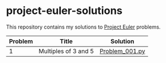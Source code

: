 # project-euler-solutions

This repository contains my solutions to [Project Euler](https://projecteuler.net/archives) problems.

| Problem | Title | Solution |
|----------|--------|-----------|
| 1 | Multiples of 3 and 5 | [Problem_001.py](https://github.com/berkaktas1/project-euler-solutions/blob/main/Problem_001_SumMultiplesOf3and5.py)|
